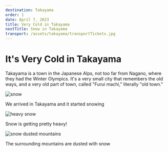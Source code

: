 ```yaml
---
destination: Takayama
order: 1
date: April 7, 2023
title: Very Cold in Takayama
nextTitle: Snow in Takayama
transport: /assets/takayama/transportTickets.jpg
---
```

# It's Very Cold in Takayama

Takayama is a town in the Japanese Alps, not too far from Nagano, where they had the Winter Olympics. It's a very small city that remembers the old ways, and a very old part of town, called "Furui machi," literally "old town."

![snow](/assets/takayama/PXL_20230408_093919802.jpg)

We arrived in Takayama and it started snowing

![heavy snow](/assets/takayama/PXL_20230408_094422358.MP.jpg)

Snow is getting pretty heavy!

![snow dusted mountains](/assets/takayama/PXL_20230409_042352445.jpg)

The surrounding mountains are dusted with snow
